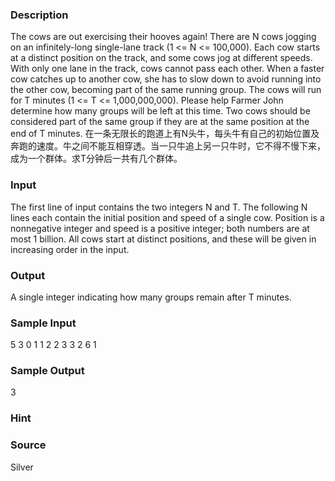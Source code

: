 
### Description
The cows are out exercising their hooves again!  There are N cows jogging on an infinitely-long single-lane track (1 <= N <= 100,000). Each cow starts at a distinct position on the track, and some cows jog at different speeds.  With only one lane in the track, cows cannot pass each other.  When a faster cow catches up to another cow, she has to slow down to avoid running into the other cow, becoming part of the same running group.  The cows will run for T minutes (1 <= T <= 1,000,000,000).  Please help Farmer John determine how many groups will be left at this time. Two cows should be considered part of the same group if they are at the same position at the end of T minutes.
在一条无限长的跑道上有N头牛，每头牛有自己的初始位置及奔跑的速度。牛之间不能互相穿透。当一只牛追上另一只牛时，它不得不慢下来，成为一个群体。求T分钟后一共有几个群体。 

### Input
The first line of input contains the two integers N and T. The following N lines each contain the initial position and speed of a single cow.  Position is a nonnegative integer and speed is a positive integer; both numbers are at most 1 billion.  All cows start at  distinct positions, and these will be given in increasing order in the input.


### Output
A single integer indicating how many groups remain after T minutes.


### Sample Input
5 3
0 1
1 2
2 3
3 2
6 1
### Sample Output
3
### Hint

### Source
Silver